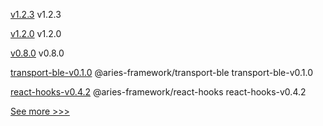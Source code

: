 
[v1.2.3](https://github.com/hyperledger/firefly-tokens-erc20-erc721/releases/tag/v1.2.3) v1.2.3

[v1.2.0](https://github.com/hyperledger/cacti/releases/tag/v1.2.0) v1.2.0

[v0.8.0](https://github.com/hyperledger/aries-acapy-docs/releases/tag/v0.8.0) v0.8.0

[transport-ble-v0.1.0](https://github.com/hyperledger/aries-framework-javascript-ext/releases/tag/transport-ble-v0.1.0) @aries-framework/transport-ble transport-ble-v0.1.0

[react-hooks-v0.4.2](https://github.com/hyperledger/aries-framework-javascript-ext/releases/tag/react-hooks-v0.4.2) @aries-framework/react-hooks react-hooks-v0.4.2


[See more >>>](https://start-here.hyperledger.org/releases)
